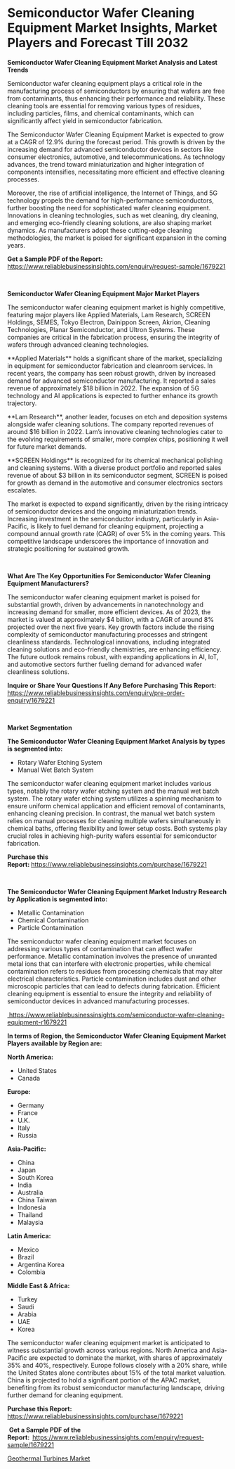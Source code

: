 <p><h1>Semiconductor Wafer Cleaning Equipment Market Insights, Market Players and Forecast Till 2032</h1></p><p><strong>Semiconductor Wafer Cleaning Equipment Market Analysis and Latest Trends</strong></p>
<p><p>Semiconductor wafer cleaning equipment plays a critical role in the manufacturing process of semiconductors by ensuring that wafers are free from contaminants, thus enhancing their performance and reliability. These cleaning tools are essential for removing various types of residues, including particles, films, and chemical contaminants, which can significantly affect yield in semiconductor fabrication.</p><p>The Semiconductor Wafer Cleaning Equipment Market is expected to grow at a CAGR of 12.9% during the forecast period. This growth is driven by the increasing demand for advanced semiconductor devices in sectors like consumer electronics, automotive, and telecommunications. As technology advances, the trend toward miniaturization and higher integration of components intensifies, necessitating more efficient and effective cleaning processes.</p><p>Moreover, the rise of artificial intelligence, the Internet of Things, and 5G technology propels the demand for high-performance semiconductors, further boosting the need for sophisticated wafer cleaning equipment. Innovations in cleaning technologies, such as wet cleaning, dry cleaning, and emerging eco-friendly cleaning solutions, are also shaping market dynamics. As manufacturers adopt these cutting-edge cleaning methodologies, the market is poised for significant expansion in the coming years.</p></p>
<p><strong>Get a Sample PDF of the Report:&nbsp;</strong> <a href="https://www.reliablebusinessinsights.com/enquiry/request-sample/1679221?utm_campaign=2234&utm_medium=2&utm_source=Github&utm_content=ia&utm_term=20022025&utm_id=semiconductor-wafer-cleaning-equipment">https://www.reliablebusinessinsights.com/enquiry/request-sample/1679221</a></p>
<p>&nbsp;</p>
<p><strong>Semiconductor Wafer Cleaning Equipment Major Market Players</strong></p>
<p><p>The semiconductor wafer cleaning equipment market is highly competitive, featuring major players like Applied Materials, Lam Research, SCREEN Holdings, SEMES, Tokyo Electron, Dainippon Screen, Akrion, Cleaning Technologies, Planar Semiconductor, and Ultron Systems. These companies are critical in the fabrication process, ensuring the integrity of wafers through advanced cleaning technologies.</p><p>**Applied Materials** holds a significant share of the market, specializing in equipment for semiconductor fabrication and cleanroom services. In recent years, the company has seen robust growth, driven by increased demand for advanced semiconductor manufacturing. It reported a sales revenue of approximately $18 billion in 2022. The expansion of 5G technology and AI applications is expected to further enhance its growth trajectory.</p><p>**Lam Research**, another leader, focuses on etch and deposition systems alongside wafer cleaning solutions. The company reported revenues of around $16 billion in 2022. Lam’s innovative cleaning technologies cater to the evolving requirements of smaller, more complex chips, positioning it well for future market demands.</p><p>**SCREEN Holdings** is recognized for its chemical mechanical polishing and cleaning systems. With a diverse product portfolio and reported sales revenue of about $3 billion in its semiconductor segment, SCREEN is poised for growth as demand in the automotive and consumer electronics sectors escalates.</p><p>The market is expected to expand significantly, driven by the rising intricacy of semiconductor devices and the ongoing miniaturization trends. Increasing investment in the semiconductor industry, particularly in Asia-Pacific, is likely to fuel demand for cleaning equipment, projecting a compound annual growth rate (CAGR) of over 5% in the coming years. This competitive landscape underscores the importance of innovation and strategic positioning for sustained growth.</p></p>
<p>&nbsp;</p>
<p><strong>What Are The Key Opportunities For Semiconductor Wafer Cleaning Equipment Manufacturers?</strong></p>
<p><p>The semiconductor wafer cleaning equipment market is poised for substantial growth, driven by advancements in nanotechnology and increasing demand for smaller, more efficient devices. As of 2023, the market is valued at approximately $4 billion, with a CAGR of around 8% projected over the next five years. Key growth factors include the rising complexity of semiconductor manufacturing processes and stringent cleanliness standards. Technological innovations, including integrated cleaning solutions and eco-friendly chemistries, are enhancing efficiency. The future outlook remains robust, with expanding applications in AI, IoT, and automotive sectors further fueling demand for advanced wafer cleanliness solutions.</p></p>
<p><strong>Inquire or Share Your Questions If Any Before Purchasing This Report:</strong> <a href="https://www.reliablebusinessinsights.com/enquiry/pre-order-enquiry/1679221?utm_campaign=2234&utm_medium=2&utm_source=Github&utm_content=ia&utm_term=20022025&utm_id=semiconductor-wafer-cleaning-equipment">https://www.reliablebusinessinsights.com/enquiry/pre-order-enquiry/1679221</a></p>
<p>&nbsp;</p>
<p><strong>Market Segmentation</strong></p>
<p><strong>The Semiconductor Wafer Cleaning Equipment Market Analysis by types is segmented into:</strong></p>
<p><ul><li>Rotary Wafer Etching System</li><li>Manual Wet Batch System</li></ul></p>
<p><p>The semiconductor wafer cleaning equipment market includes various types, notably the rotary wafer etching system and the manual wet batch system. The rotary wafer etching system utilizes a spinning mechanism to ensure uniform chemical application and efficient removal of contaminants, enhancing cleaning precision. In contrast, the manual wet batch system relies on manual processes for cleaning multiple wafers simultaneously in chemical baths, offering flexibility and lower setup costs. Both systems play crucial roles in achieving high-purity wafers essential for semiconductor fabrication.</p></p>
<p><strong>Purchase this Report:&nbsp;</strong><a href="https://www.reliablebusinessinsights.com/purchase/1679221?utm_campaign=2234&utm_medium=2&utm_source=Github&utm_content=ia&utm_term=20022025&utm_id=semiconductor-wafer-cleaning-equipment">https://www.reliablebusinessinsights.com/purchase/1679221</a></p>
<p>&nbsp;</p>
<p><strong>The Semiconductor Wafer Cleaning Equipment Market Industry Research by Application is segmented into:</strong></p>
<p><ul><li>Metallic Contamination</li><li>Chemical Contamination</li><li>Particle Contamination</li></ul></p>
<p><p>The semiconductor wafer cleaning equipment market focuses on addressing various types of contamination that can affect wafer performance. Metallic contamination involves the presence of unwanted metal ions that can interfere with electronic properties, while chemical contamination refers to residues from processing chemicals that may alter electrical characteristics. Particle contamination includes dust and other microscopic particles that can lead to defects during fabrication. Efficient cleaning equipment is essential to ensure the integrity and reliability of semiconductor devices in advanced manufacturing processes.</p></p>
<p><a href="https://www.reliablebusinessinsights.com/semiconductor-wafer-cleaning-equipment-r1679221?utm_campaign=2234&utm_medium=2&utm_source=Github&utm_content=ia&utm_term=20022025&utm_id=semiconductor-wafer-cleaning-equipment">&nbsp;https://www.reliablebusinessinsights.com/semiconductor-wafer-cleaning-equipment-r1679221</a></p>
<p><strong>In terms of Region, the Semiconductor Wafer Cleaning Equipment Market Players available by Region are:</strong></p>
<p>
    <p> <strong> North America: </strong>
        <ul>
            <li>United States</li>
            <li>Canada</li>
        </ul>
        </p> 
    <p> <strong> Europe: </strong>
        <ul>
            <li>Germany</li>
            <li>France</li>
            <li>U.K.</li>
            <li>Italy</li>
            <li>Russia</li>
        </ul>
        </p> 
    <p> <strong> Asia-Pacific: </strong>
        <ul>
            <li>China</li>
            <li>Japan</li>
            <li>South Korea</li>
            <li>India</li>
            <li>Australia</li>
            <li>China Taiwan</li>
            <li>Indonesia</li>
            <li>Thailand</li>
            <li>Malaysia</li>
        </ul>
        </p> 
    <p> <strong> Latin America: </strong>
        <ul>
            <li>Mexico</li>
            <li>Brazil</li>
            <li>Argentina Korea</li>
            <li>Colombia</li>
        </ul>
        </p> 
    <p> <strong> Middle East & Africa: </strong>
        <ul>
            <li>Turkey</li>
            <li>Saudi</li>
            <li>Arabia</li>
            <li>UAE</li>
            <li>Korea</li>
        </ul>
    </p>
    </p>
<p><p>The semiconductor wafer cleaning equipment market is anticipated to witness substantial growth across various regions. North America and Asia-Pacific are expected to dominate the market, with shares of approximately 35% and 40%, respectively. Europe follows closely with a 20% share, while the United States alone contributes about 15% of the total market valuation. China is projected to hold a significant portion of the APAC market, benefiting from its robust semiconductor manufacturing landscape, driving further demand for cleaning equipment.</p></p>
<p><strong>Purchase this Report: </strong><a href="https://www.reliablebusinessinsights.com/purchase/1679221?utm_campaign=2234&utm_medium=2&utm_source=Github&utm_content=ia&utm_term=20022025&utm_id=semiconductor-wafer-cleaning-equipment">https://www.reliablebusinessinsights.com/purchase/1679221</a></p>
<p>&nbsp;<strong>Get a Sample PDF of the Report:&nbsp;&nbsp;</strong><a href="https://www.reliablebusinessinsights.com/enquiry/request-sample/1679221?utm_campaign=2234&utm_medium=2&utm_source=Github&utm_content=ia&utm_term=20022025&utm_id=semiconductor-wafer-cleaning-equipment">https://www.reliablebusinessinsights.com/enquiry/request-sample/1679221</a></p>
<p><strong></strong></p>
<p><p><a href="https://github.com/hillsmyung726/Market-Research-Report-List-1/blob/main/geothermal-turbines-market.md?utm_campaign=2234&utm_medium=2&utm_source=Github&utm_content=ia&utm_term=20022025&utm_id=semiconductor-wafer-cleaning-equipment">Geothermal Turbines Market</a></p></p>